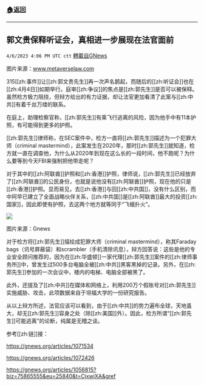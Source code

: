 ###  [:house:返回](README.md)
---


## 郭文贵保释听证会，真相进一步展现在法官面前
`4/6/2023 4:06 PM UTC ctt` [轉載自GNews](https://gnews.org/articles/1076289)

图片来源：www.metaverselaw.com

315[[zh:事件]]让[[zh:郭文贵先生]]再一次声名鹊起，而随后的[[zh:听证会]]也在[[zh:4月4日]]如期举行。庭审[[zh:争议]]的焦点是[[zh:郭先生]]是否可以被保释。虽然检方极力阻挠，但辩方给出的有力证据，却让法官更加看清了此案与[[zh:中共]]有着千丝万缕的联系。

在庭上，助理检察官称，[[zh:郭先生]]有乘飞行逃离的风险，因为他手中有11本护照，有可能得到更多的护照。

[[zh:郭先生]]律师称，在SEC案件中，检方一直将[[zh:郭先生]]描述为一个犯罪大师（criminal mastermind），此案发生在2020年，那时[[zh:郭先生]]就知道，检方就一直在调查他，为什么从2020年到现在这么长的一段时间，他不跑呢？为什么要等到今天FBI来强制把他带走呢？





对于其中的[[zh:阿联酋]]护照和[[zh:香港]]护照，律师说，[[zh:郭先生]]已经放弃了[[zh:阿联酋]]的公民身份，也就是说他没有[[zh:阿联酋]]护照，现在他的只是[[zh:香港]]护照。显而易见，去[[zh:香港]]与回[[zh:中共国]]，没有什么区别，而中阿早已建立了全面战略伙伴关系，[[zh:中共国]]是[[zh:阿联酋]]最大的投资[[zh:国家]]，因此即使有护照，去这两个地方就等同于“飞蛾扑火”。


![](https://i.imgur.com/XdrPYd6.jpg)



图片来源：Gnews



对于检方将[[zh:郭先生]]描绘成犯罪大师（criminal mastermind），称其Faraday bags（讯号屏蔽袋）和scrambler（手机清除讯息），辩方回答说：这些是他的专业安全顾问推荐的，因为在[[zh:华盛顿]]一家代理[[zh:郭先生]]案件的[[zh:律师事务所]]中，曾发生过500多台电脑全被[[zh:中共]]黑客黑掉的记录。另外，在[[zh:郭先生]]参加的一次会议中，楼内的电梯、电脑全部被黑了。

此外，还提及了[[zh:中共]]在媒体和网络上，利用200万个假账号对[[zh:郭先生]]实施威胁、攻击，此项数据来自于坦福大学的一份研究报告。

从以上辩方所述，法官应该可以看到，由于[[zh:中共]]的势力遍布全球，天地虽大，却无[[zh:郭先生]]容身之处（除[[zh:美国]]外）。因此，检方所谓“[[zh:郭先生]]可能逃离”的论断，纯属是无稽之谈。



参考[[zh:链]]接：

https://gnews.org/articles/1071534

https://gnews.org/articles/1072426

https://gnews.org/articles/1056815?biz=75865555&eu=25840&t=CjxwjXA&gref

